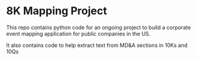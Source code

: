 # 8K Mapping Project

This repo contains python code for an ongoing project to build a corporate event mapping application for public companies in the US.

It also contains code to help extract text from MD&A sections in 10Ks and 10Qs